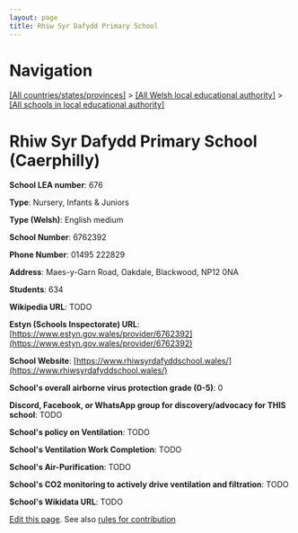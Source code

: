 ```yaml
---
layout: page
title: Rhiw Syr Dafydd Primary School
---
```

# Navigation

[[All countries/states/provinces]](../../..) > [[All Welsh local educational authority]](../..) > [[All schools in local educational authority]](..)

# Rhiw Syr Dafydd Primary School (Caerphilly)

**School LEA number**: 676

**Type**: Nursery, Infants & Juniors

**Type (Welsh)**: English medium

**School Number**: 6762392

**Phone Number**: 01495 222829

**Address**: Maes-y-Garn Road, Oakdale, Blackwood, NP12 0NA

**Students**: 634

**Wikipedia URL**: TODO

**Estyn (Schools Inspectorate) URL**: [https://www.estyn.gov.wales/provider/6762392](https://www.estyn.gov.wales/provider/6762392)

**School Website**: [https://www.rhiwsyrdafyddschool.wales/](https://www.rhiwsyrdafyddschool.wales/)

**School's overall airborne virus protection grade (0-5)**: 0

**Discord, Facebook, or WhatsApp group for discovery/advocacy for THIS school**: TODO

**School's policy on Ventilation**: TODO

**School's Ventilation Work Completion**: TODO

**School's Air-Purification**: TODO

**School's CO2 monitoring to actively drive ventilation and filtration**: TODO

**School's Wikidata URL**: TODO




[Edit this page](https://github.com/VentilationProject/Wales/edit/prif/./Caerphilly/Rhiw_Syr_Dafydd_Primary_School.md). See also [rules for contribution](../../../contribution-rules/)